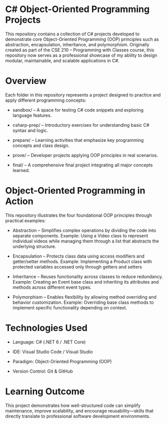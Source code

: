 # C# Object-Oriented Programming Projects
This repository contains a collection of C# projects developed to demonstrate core Object-Oriented Programming (OOP) principles such as abstraction, encapsulation, inheritance, and polymorphism.
Originally created as part of the CSE 210 – Programming with Classes course, this repository now serves as a professional showcase of my ability to design modular, maintainable, and scalable applications in C#.

# Overview
Each folder in this repository represents a project designed to practice and apply different programming concepts:

* sandbox/ – A space for testing C# code snippets and exploring language features.

* csharp-prep/ – Introductory exercises for understanding basic C# syntax and logic.

* prepare/ – Learning activities that emphasize key programming concepts and class design.

* prove/ – Developer projects applying OOP principles in real scenarios.

* final/ – A comprehensive final project integrating all major concepts learned.


# Object-Oriented Programming in Action
This repository illustrates the four foundational OOP principles through practical examples:

* Abstraction – Simplifies complex operations by dividing the code into separate components.
Example: Using a Video class to represent individual videos while managing them through a list that abstracts the underlying structure. 

* Encapsulation – Protects class data using access modifiers and getter/setter methods.
Example: Implementing a Product class with protected variables accessed only through getters and setters

* Inheritance – Reuses functionality across classes to reduce redundancy.
Example: Creating an Event base class and inheriting its attributes and methods across different event types.

* Polymorphism – Enables flexibility by allowing method overriding and behavior customization.
Example: Overriding base class methods to implement specific functionality depending on context.

# Technologies Used

* Language: C# (.NET 6 / .NET Core)

* IDE: Visual Studio Code / Visual Studio

* Paradigm: Object-Oriented Programming (OOP)

* Version Control: Git & GitHub

# Learning Outcome

This project demonstrates how well-structured code can simplify maintenance, improve scalability, and encourage reusability—skills that directly translate to professional software development environments.